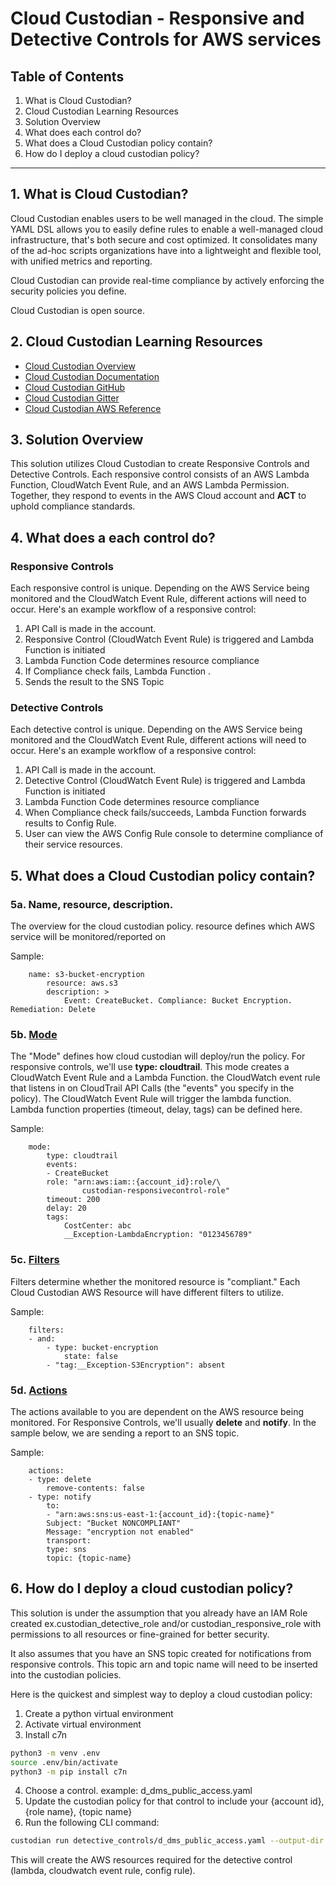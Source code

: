 # Cloud Custodian - Responsive and Detective Controls for AWS services

## Table of Contents

1. What is Cloud Custodian?
2. Cloud Custodian Learning Resources
3. Solution Overview
4. What does each control do?
5. What does a Cloud Custodian policy contain?
6. How do I deploy a cloud custodian policy?

---

## 1. What is Cloud Custodian?

Cloud Custodian enables users to be well managed in the cloud. The simple YAML DSL allows you to easily define rules to enable a well-managed cloud infrastructure, that's both secure and cost optimized. It consolidates many of the ad-hoc scripts organizations have into a lightweight and flexible tool, with unified metrics and reporting.

Cloud Custodian can provide real-time compliance by actively enforcing the security policies you define.

Cloud Custodian is open source.

## 2. Cloud Custodian Learning Resources

- [Cloud Custodian Overview](https://gitter.im/capitalone/cloud-custodian)
- [Cloud Custodian Documentation](https://cloudcustodian.io/docs/index.html)
- [Cloud Custodian GitHub](https://github.com/cloud-custodian/cloud-custodian)
- [Cloud Custodian Gitter](https://gitter.im/capitalone/cloud-custodian)
- [Cloud Custodian AWS Reference](https://cloudcustodian.io/docs/aws/resources/index.html)

## 3. Solution Overview

This solution utilizes Cloud Custodian to create Responsive Controls and Detective Controls.  Each responsive control consists of an AWS Lambda Function, CloudWatch Event Rule, and an AWS Lambda Permission.  Together, they respond to events in the AWS Cloud account and **ACT** to uphold compliance standards.

## 4. What does a each control do?

### Responsive Controls

Each responsive control is unique.  Depending on the AWS Service being monitored and the CloudWatch Event Rule, different actions will need to occur. Here's an example workflow of a responsive control:

1. <CreateBucket> API Call is made in the account.
2. Responsive Control (CloudWatch Event Rule) is triggered and Lambda Function is initiated
3. Lambda Function Code determines resource compliance
4. If Compliance check fails, Lambda Function <deletes the S3 Bucket>.
5. Sends the result to the SNS Topic

### Detective Controls

Each detective control is unique.  Depending on the AWS Service being monitored and the CloudWatch Event Rule, different actions will need to occur. Here's an example workflow of a responsive control:

1. <CreateBucket> API Call is made in the account.
2. Detective Control (CloudWatch Event Rule) is triggered and Lambda Function is initiated
3. Lambda Function Code determines resource compliance
4. When Compliance check fails/succeeds, Lambda Function forwards results to Config Rule.
5. User can view the AWS Config Rule console to determine compliance of their service resources.

## 5. What does a Cloud Custodian policy contain?

### 5a. Name, resource, description.

The overview for the cloud custodian policy. resource defines which AWS service will be monitored/reported on

Sample:

        name: s3-bucket-encryption
            resource: aws.s3
            description: >
                Event: CreateBucket. Compliance: Bucket Encryption. Remediation: Delete

### 5b. [Mode](https://cloudcustodian.io/docs/aws/resources/aws-modes.html?highlight=mode)

The "Mode" defines how cloud custodian will deploy/run the policy.  For responsive controls, we'll use **type: cloudtrail**. This mode creates a CloudWatch Event Rule and a Lambda Function. the CloudWatch event rule that listens in on CloudTrail API Calls (the "events" you specify in the policy). The CloudWatch Event Rule will trigger the lambda function. Lambda function properties (timeout, delay, tags) can be defined here.

Sample:

        mode:
            type: cloudtrail
            events:
            - CreateBucket
            role: "arn:aws:iam::{account_id}:role/\
                    custodian-responsivecontrol-role"
            timeout: 200
            delay: 20
            tags:
                CostCenter: abc
                __Exception-LambdaEncryption: "0123456789"

### 5c. [Filters](https://cloudcustodian.io/docs/aws/resources/aws-common-filters.html?highlight=filter)

Filters determine whether the monitored resource is "compliant."  Each Cloud Custodian AWS Resource will have different filters to utilize.

Sample:

        filters:
        - and:
            - type: bucket-encryption
                state: false
            - "tag:__Exception-S3Encryption": absent

### 5d. [Actions](https://cloudcustodian.io/docs/aws/resources/aws-common-actions.html?highlight=actions)

The actions available to you are dependent on the AWS resource being monitored. For Responsive Controls, we'll usually **delete** and **notify**. In the sample below, we are sending a report to an SNS topic.

Sample:

        actions:
        - type: delete
            remove-contents: false
        - type: notify
            to:
            - "arn:aws:sns:us-east-1:{account_id}:{topic-name}"
            Subject: "Bucket NONCOMPLIANT"
            Message: "encryption not enabled"
            transport:
            type: sns
            topic: {topic-name}


## 6. How do I deploy a cloud custodian policy?

This solution is under the assumption that you already have an IAM Role created ex.custodian_detective_role and/or custodian_responsive_role with permissions to all resources or fine-grained for better security.

It also assumes that you have an SNS topic created for notifications from responsive controls. This topic arn and topic name will need to be inserted into the custodian policies.

Here is the quickest and simplest way to deploy a cloud custodian policy:

1. Create a python virtual environment
2. Activate virtual environment
3. Install c7n

```bash
python3 -m venv .env
source .env/bin/activate 
python3 -m pip install c7n
```

4. Choose a control. example: d_dms_public_access.yaml
5. Update the custodian policy for that control to include your {account id}, {role name}, {topic name}
6. Run the following CLI command:

```bash
custodian run detective_controls/d_dms_public_access.yaml --output-dir .
```

This will create the AWS resources required for the detective control (lambda, cloudwatch event rule, config rule).
